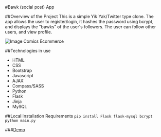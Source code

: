#Bawk (social post) App

##Overview of the Project
This is a simple Yik Yak/Twitter type clone.  The app allows the user to register/login,
it hashes the password using bcrypt, and displays the "bawks" of the user's followers.
The user can follow other users, and view profile.

![Image Comics Ecommerce](static/images/.png)

##Technologies in use
* HTML
* CSS
* Bootstrap
* Javascript
* AJAX
* Compass/SASS
* Python
* Flask
* Jinja
* MySQL

##Local Installation Requirements
`pip install Flask flask-mysql bcrypt`
`python main.py`


###[Demo](http://www.danielbarranco.com:5000)